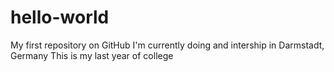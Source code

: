 # hello-world
My first repository on GitHub
I'm currently doing and intership in Darmstadt, Germany
This is my last year of college
